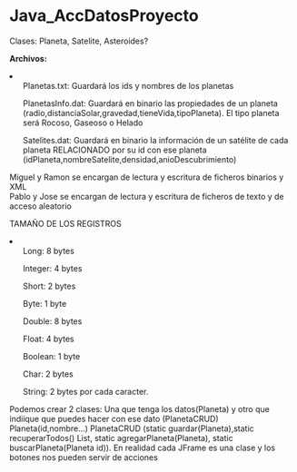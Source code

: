 <h1>Java_AccDatosProyecto</h1>

Clases: Planeta, Satelite, Asteroides?

<b>Archivos: </b>

<li>
  <ul>Planetas.txt: Guardará los ids y nombres de los planetas</ul>
  <ul>PlanetasInfo.dat: Guardará en binario las propiedades de un planeta (radio,distanciaSolar,gravedad,tieneVida,tipoPlaneta). El tipo planeta será Rocoso, Gaseoso o Helado</ul>
  <ul>Satelites.dat: Guardará en binario la información de un satélite de cada planeta RELACIONADO por su id con ese planeta (idPlaneta,nombreSatelite,densidad,anioDescubrimiento)</ul>
</li>

Miguel y Ramon se encargan de lectura y escritura de ficheros binarios y XML <br>
Pablo y Jose se encargan de lectura y escritura de ficheros de texto y de acceso aleatorio

TAMAÑO DE LOS REGISTROS

<li>
  <ul>Long: 8 bytes</ul>
  <ul>Integer: 4 bytes</ul>
  <ul>Short: 2 bytes</ul>
  <ul>Byte: 1 byte</ul>
  <ul>Double: 8 bytes</ul>
  <ul>Float: 4 bytes</ul>
  <ul>Boolean: 1 byte</ul>
  <ul>Char: 2 bytes</ul>
  <ul>String: 2 bytes por cada caracter.</ul>

</li>

Podemos crear 2 clases: Una que tenga los datos(Planeta) y otro que indiique que puedes hacer con ese dato (PlanetaCRUD)
Planeta(id,nombre...)
PlanetaCRUD (static guardar(Planeta),static recuperarTodos() List<Planeta>, static agregarPlaneta(Planeta), static buscarPlaneta(Planeta id)). En realidad cada JFrame es una clase y los botones nos pueden servir de acciones









